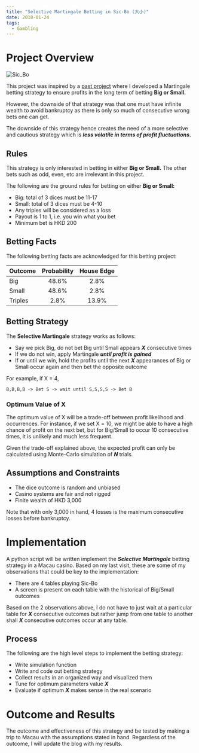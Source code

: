 ```yaml
---
title: "Selective Martingale Betting in Sic-Bo (大小)"
date: 2018-01-24
tags:
  - Gambling
---
```


# Project Overview

![Sic_Bo](http://www.casinoreviewsquad.com/wp-content/uploads/2011/06/sicbolit.jpg)

This project was inspired by a [past project](http://nbviewer.jupyter.org/github/jasonchanhku/jupyternotebooks/blob/master/Macau%20%E5%A4%A7%E5%B0%8F%20simulation.ipynb) where I developed a Martingale
betting strategy to ensure profits in the long term of betting **Big or Small.** 

However, the downside of that strategy was that one must have infinite wealth to avoid bankruptcy
as there is only so much of consecutive wrong bets one can get.

The downside of this strategy hence creates the need of a more selective and cautious strategy which is
***less volatile in terms of profit fluctuations.***



## Rules

This strategy is only interested in betting in either **Big or Small.** The other bets such as odd, even, etc are
irrelevant in this project. 

The following are the ground rules for betting on either **Big or Small:**
* Big: total of 3 dices must be 11-17 
* Small: total of 3 dices must be 4-10
* Any triples will be considered as a loss
* Payout is 1 to 1, i.e. you win what you bet
* Minimum bet is HKD 200            


## Betting Facts

The following betting facts are acknowledged for this betting project:

| Outcome       | Probability   | House Edge  |
| ------------- |:---------------:| :----:|
| Big      | 48.6% | 2.8% |
| Small      | 48.6%      |   2.8% |
| Triples | 2.8%      |   13.9%  |

## Betting Strategy

The **Selective Martingale** strategy works as follows:
* Say we pick Big, do not bet Big until Small appears ***X*** consecutive times
* If we do not win, apply Martingale ***until profit is gained***
* If or until we win, hold the profits until the next ***X*** appearances of Big or Small occur
again and then bet the opposite outcome

For example, if X = 4,

`B,B,B,B -> Bet S -> wait until S,S,S,S -> Bet B`

### Optimum Value of X

The optimum value of X will be a trade-off between profit likelihood and occurrences. For instance, if we set X = 10,
we might be able to have a high chance of profit on the next bet, but for Big/Small to occur 10 consecutive times,
it is unlikely and much less frequent.

Given the trade-off explained above, the expected profit can only be calculated using Monte-Carlo simulation of ***N*** trials.

## Assumptions and Constraints

* The dice outcome is random and unbiased
* Casino systems are fair and not rigged
* Finite wealth of HKD 3,000

Note that with only 3,000 in hand, 4 losses is the maximum consecutive losses before bankruptcy. 

# Implementation

A python script will be written implement the ***Selective Martingale*** betting strategy in a Macau casino. Based on my last visit,
these are some of my observations that could be key to the implementation:
* There are 4 tables playing Sic-Bo
* A screen is present on each table with the historical of Big/Small outcomes

Based on the 2 observations above, I do not have to just wait at a particular table for ***X*** consecutive outcomes but rather
jump from one table to another shall ***X*** consecutive outcomes occur at any table. 


## Process

The following are the high level steps to implement the betting strategy:
* Write simulation function
* Write and code out betting strategy
* Collect results in an organized way and visualized them
* Tune for optimum parameters value ***X***
* Evaluate if optimum ***X*** makes sense in the real scenario

# Outcome and Results

The outcome and effectiveness of this strategy and be tested by making a trip to Macau with the assumptions stated in hand. 
Regardless of the outcome, I will update the blog with my results.

